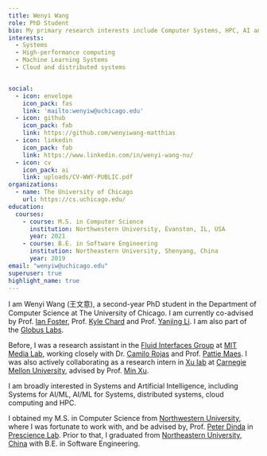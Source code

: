 ```yaml
---
title: Wenyi Wang
role: PhD Student
bio: My primary research interests include Computer Systems, HPC, AI and the intersections of them.
interests:
  - Systems
  - High-performance computing
  - Machine Learning Systems
  - Cloud and distributed systems


social:
  - icon: envelope
    icon_pack: fas
    link: 'mailto:wenyiw@uchicago.edu'
  - icon: github
    icon_pack: fab
    link: https://github.com/wenyiwang-matthias
  - icon: linkedin
    icon_pack: fab
    link: https://www.linkedin.com/in/wenyi-wang-nu/
  - icon: cv
    icon_pack: ai
    link: uploads/CV-WWY-PUBLIC.pdf
organizations:
  - name: The University of Chicago
    url: https://cs.uchicago.edu/
education:
  courses:
    - course: M.S. in Computer Science
      institution: Northwestern University, Evanston, IL, USA
      year: 2021
    - course: B.E. in Software Engineering
      institution: Northeastern University, Shenyang, China
      year: 2019
email: "wenyiw@uchicago.edu"
superuser: true
highlight_name: true
---
```

I am Wenyi Wang (王文意), a second-year PhD student in the Department of Computer Science at The University of Chicago.
I am currently co-advised by Prof. [Ian Foster](https://cs.uchicago.edu/people/ian-foster/), Prof. [Kyle Chard](https://kylechard.com/) and Prof. [Yanjing Li](http://people.cs.uchicago.edu/~yanjingl/).
I am also part of the [Globus Labs](https://labs.globus.org/).

Before, I was a research assistant in the [Fluid Interfaces Group](https://www.media.mit.edu/groups/fluid-interfaces/projects/) at [MIT Media Lab](https://www.media.mit.edu/), working closely with Dr. [Camilo Rojas](https://www.media.mit.edu/people/camilorq/overview/) and Prof. [Pattie Maes](https://www.media.mit.edu/people/pattie/overview/).
I was also actively collaborating as a research intern in [Xu lab](https://xulabs.github.io/) at [Carnegie Mellon University](https://www.cs.cmu.edu/), advised by Prof. [Min Xu](https://xulabs.github.io/min-xu/).


I am broadly interested in Systems and Artificial Intelligence, including Systems for AI/ML, AI/ML for Systems, distributed systems, cloud computing and HPC.

I obtained my M.S. in Computer Science from [Northwestern University](https://www.mccormick.northwestern.edu/computer-science/), where I was fortunate to work with, and be advised by, Prof. [Peter Dinda](http://pdinda.org/) in [Prescience Lab](http://presciencelab.org/).
Prior to that, I graduated from [Northeastern University, China](http://english.neu.edu.cn/) with B.E. in Software Engineering.


